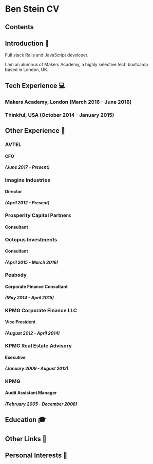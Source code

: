 # Ben Stein CV

## Contents

## Introduction :wave:

Full stack Rails and JavaScript developer. 

I am an alumnus of Makers Academy, a highly selective tech bootcamp based in London, UK. 

## Tech Experience :computer:
### Makers Academy, London (March 2016 - June 2016)

### Thinkful, USA (October 2014 - January 2015)

## Other Experience :briefcase:
### AVTEL
#### CFO 
##### (June 2017 - Present)

### Imagine Industries
#### Director 
##### (April 2012 - Present)

### Prosperity Capital Partners 
#### Consultant

### Octopus Investments
#### Consultant
##### (April 2015 - March 2016)

### Peabody
#### Corporate Finance Consultant
##### (May 2014 - April 2015)

### KPMG Corporate Finance LLC
#### Vice President
##### (August 2012 - April 2014)

### KPMG Real Estate Advisory
#### Executive
##### (January 2009 - August 2012)

### KPMG
#### Audit Assistant Manager 
##### (February 2005 - December 2008)

## Education :mortar_board:

## Other Links :link:

## Personal Interests :hamburger: